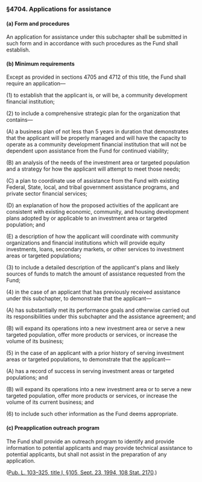 ### §4704. Applications for assistance ###

[]()

#### (a) Form and procedures ####

An application for assistance under this subchapter shall be submitted in such form and in accordance with such procedures as the Fund shall establish.

[]()

#### (b) Minimum requirements ####

Except as provided in sections 4705 and 4712 of this title, the Fund shall require an application—

[]()

(1) to establish that the applicant is, or will be, a community development financial institution;

[]()

(2) to include a comprehensive strategic plan for the organization that contains—

[]()

(A) a business plan of not less than 5 years in duration that demonstrates that the applicant will be properly managed and will have the capacity to operate as a community development financial institution that will not be dependent upon assistance from the Fund for continued viability;

[]()

(B) an analysis of the needs of the investment area or targeted population and a strategy for how the applicant will attempt to meet those needs;

[]()

(C) a plan to coordinate use of assistance from the Fund with existing Federal, State, local, and tribal government assistance programs, and private sector financial services;

[]()

(D) an explanation of how the proposed activities of the applicant are consistent with existing economic, community, and housing development plans adopted by or applicable to an investment area or targeted population; and

[]()

(E) a description of how the applicant will coordinate with community organizations and financial institutions which will provide equity investments, loans, secondary markets, or other services to investment areas or targeted populations;

[]()

(3) to include a detailed description of the applicant's plans and likely sources of funds to match the amount of assistance requested from the Fund;

[]()

(4) in the case of an applicant that has previously received assistance under this subchapter, to demonstrate that the applicant—

[]()

(A) has substantially met its performance goals and otherwise carried out its responsibilities under this subchapter and the assistance agreement; and

[]()

(B) will expand its operations into a new investment area or serve a new targeted population, offer more products or services, or increase the volume of its business;

[]()

(5) in the case of an applicant with a prior history of serving investment areas or targeted populations, to demonstrate that the applicant—

[]()

(A) has a record of success in serving investment areas or targeted populations; and

[]()

(B) will expand its operations into a new investment area or to serve a new targeted population, offer more products or services, or increase the volume of its current business; and

[]()

(6) to include such other information as the Fund deems appropriate.

[]()

#### (c) Preapplication outreach program ####

The Fund shall provide an outreach program to identify and provide information to potential applicants and may provide technical assistance to potential applicants, but shall not assist in the preparation of any application.

([Pub. L. 103–325, title I, §105, Sept. 23, 1994, 108 Stat. 2170](/statviewer.htm?volume=108&page=2170).)